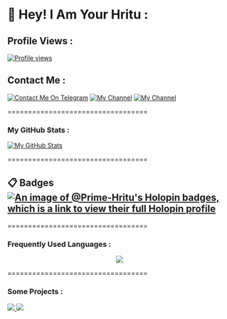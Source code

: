 # 👋 Hey! I Am Your Hritu :
## Profile Views :
[![Profile views](https://komarev.com/ghpvc/?username=xD-Botzz&label=Profile%20views&style=for-the-badge&color=A854C4)](https://github.com/Prime-Hritu)

## Contact Me :

[![Contact Me On Telegram](https://img.shields.io/badge/Contact-A854C4?style=for-the-badge&logo=telegram)](https://t.me/Prime_Hritu) [![My Channel](https://img.shields.io/badge/Channel-A854C4?style=for-the-badge&logo=telegram)](https://t.me/Private_Bots) [![My Channel](https://img.shields.io/badge/Contact%20Bot-A854C4?style=for-the-badge&logo=telegram)](https://t.me/PrivateHelpXBot)

==================================
### My GitHub Stats :
[![My GitHub Stats](https://github-readme-stats.vercel.app/api/?username=Prime-Hritu&count_private=true&showicons=true&theme=ambient_gradient)]()

==================================
## 📋 Badges[![An image of @Prime-Hritu's Holopin badges, which is a link to view their full Holopin profile](https://holopin.me/xditya)](https://holopin.io/@Prime-Hritu)
==================================

### Frequently Used Languages :

<p align="center">
<img src="https://github-readme-stats.vercel.app/api/top-langs/?username=Prime-Hritu&langs_count=5&theme=ambient_gradient">
</p>
==================================

### Some Projects :
  
<a href="https://github.com/Prime-Hritu/image2pdf-Bot"> 
   <img src="https://github-readme-stats.vercel.app/api/pin/?username=Prime-Hritu&repo=image2pdf-Bot&cache_seconds=86400&theme=ambient_gradient"> 
 </a>
 
 <a href="https://github.com/Prime-Hritu/image2pdf-Bot"> 
   <img src="https://github-readme-stats.vercel.app/api/pin/?username=Prime-Hritu&repo=Anime-Generator-Bot&cache_seconds=86400&theme=ambient_gradient"> 
 </a>
